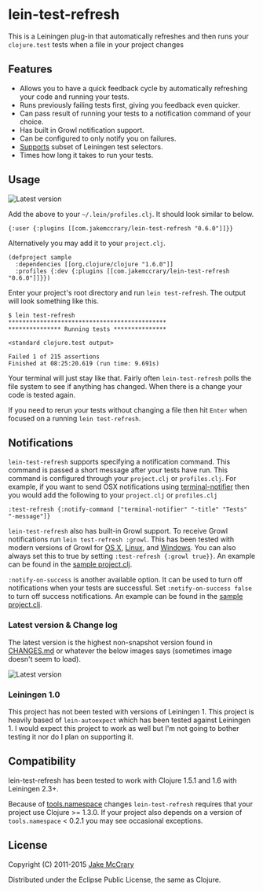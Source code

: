 # lein-test-refresh

This is a Leiningen plug-in that automatically refreshes and then runs
your `clojure.test` tests when a file in your project changes

## Features

- Allows you to have a quick feedback cycle by automatically
  refreshing your code and running your tests.
- Runs previously failing tests first, giving you feedback even quicker.
- Can pass result of running your tests to a notification command of your
  choice.
- Has built in Growl notification support.
- Can be configured to only notify you on failures.
- [Supports](https://github.com/jakemcc/lein-test-refresh/blob/master/CHANGES.md#040) subset of Leiningen test selectors.
- Times how long it takes to run your tests.

## Usage

![Latest version](https://clojars.org/com.jakemccrary/lein-test-refresh/latest-version.svg)

Add the above to your `~/.lein/profiles.clj`. It should look similar to below.

    {:user {:plugins [[com.jakemccrary/lein-test-refresh "0.6.0"]]}}

Alternatively you may add it to your `project.clj`.

    (defproject sample
      :dependencies [[org.clojure/clojure "1.6.0"]]
      :profiles {:dev {:plugins [[com.jakemccrary/lein-test-refresh "0.6.0"]]}})

Enter your project's root directory and run `lein test-refresh`. The
output will look something like this.

    $ lein test-refresh
    *********************************************
    *************** Running tests ***************

    <standard clojure.test output>
    
    Failed 1 of 215 assertions
    Finished at 08:25:20.619 (run time: 9.691s)
    
Your terminal will just stay like that. Fairly often `lein-test-refresh`
polls the file system to see if anything has changed. When there is a
change your code is tested again.

If you need to rerun your tests without changing a file then hit
`Enter` when focused on a running `lein test-refresh`.

## Notifications

`lein-test-refresh` supports specifying a notification command. This
command is passed a short message after your tests have run. This
command is configured through your `project.clj` or `profiles.clj`.
For example, if you want to send OSX notifications using
[terminal-notifier](https://github.com/alloy/terminal-notifier) then
you would add the following to your `project.clj` or `profiles.clj`

    :test-refresh {:notify-command ["terminal-notifier" "-title" "Tests" "-message"]} 

`lein-test-refresh` also has built-in Growl support. To receive Growl
notifications run `lein test-refresh :growl`. This has been tested
with modern versions of Growl for [OS X](http://growl.info/),
[Linux](http://mattn.github.com/growl-for-linux/), and
[Windows](http://growlforwindows.com/). You can also always set this
to true by setting `:test-refresh {:growl true}}`. An example can be
found in the [sample project.clj](sample.project.clj).

`:notify-on-success` is another available option. It can be used to
turn off notifications when your tests are successful. Set
`:notify-on-success false` to turn off success notifications. An
example can be found in the [sample project.clj](sample.project.clj).

### Latest version & Change log

The latest version is the highest non-snapshot version found in
[CHANGES.md](CHANGES.md) or whatever the below images says (sometimes
image doesn't seem to load).

![Latest version](https://clojars.org/com.jakemccrary/lein-test-refresh/latest-version.svg)

### Leiningen 1.0

This project has not been tested with versions of Leiningen 1. This
project is heavily based of `lein-autoexpect` which has been tested
against Leiningen 1. I would expect this project to work as well but
I'm not going to bother testing it nor do I plan on supporting it.

## Compatibility

lein-test-refresh has been tested to work with Clojure 1.5.1 and 1.6
with Leiningen 2.3+.

Because of
[tools.namespace](https://github.com/clojure/tools.namespace) changes
`lein-test-refresh` requires that your project use Clojure >= 1.3.0. If
your project also depends on a version of `tools.namespace` < 0.2.1
you may see occasional exceptions.

## License

Copyright (C) 2011-2015 [Jake McCrary](http://jakemccrary.com)

Distributed under the Eclipse Public License, the same as Clojure.



